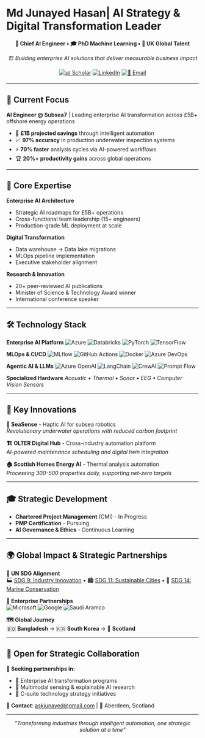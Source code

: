 # Md Junayed Hasan| AI Strategy & Digital Transformation Leader

<div align="center">

**🎯 Chief AI Engineer • 🎓 PhD Machine Learning • 🌟 UK Global Talent**

*🏗️ Building enterprise AI solutions that deliver measurable business impact*

[![📊 Scholar](https://img.shields.io/badge/Research-4285F4?style=flat&logo=google-scholar&logoColor=white)](https://scholar.google.com/citations?user=6dp1PZAAAAAJ&hl=en)
[![LinkedIn](https://img.shields.io/badge/LinkedIn-0077B5?style=for-the-badge&logo=linkedin&logoColor=white)](https://www.linkedin.com/in/mdjunayedhasan/)
[![📧 Email](https://img.shields.io/badge/Contact-EA4335?style=flat&logo=gmail&logoColor=white)](mailto:askjunayed@gmail.com)

</div>

---

## 💼 Current Focus

**AI Engineer @ Subsea7** | Leading enterprise AI transformation across £5B+ offshore energy operations

- 🎯 **£1B projected savings** through intelligent automation
- 📈 **97% accuracy** in production underwater inspection systems  
- ⚡ **70% faster** analysis cycles via AI-powered workflows
- 🏆 **20%+ productivity gains** across global operations

---

## 🚀 Core Expertise

**Enterprise AI Architecture**
- Strategic AI roadmaps for £5B+ operations
- Cross-functional team leadership (15+ engineers)
- Production-grade ML deployment at scale

**Digital Transformation**
- Data warehouse → Data lake migrations
- MLOps pipeline implementation  
- Executive stakeholder alignment

**Research & Innovation**
- 20+ peer-reviewed AI publications
- Minister of Science & Technology Award winner
- International conference speaker

---

## 🛠️ Technology Stack

**Enterprise AI Platform**
![Azure](https://img.shields.io/badge/Azure-0078D4?style=flat&logo=microsoft-azure&logoColor=white)
![Databricks](https://img.shields.io/badge/Databricks-FF3621?style=flat&logo=databricks&logoColor=white)
![PyTorch](https://img.shields.io/badge/PyTorch-EE4C2C?style=flat&logo=pytorch&logoColor=white)
![TensorFlow](https://img.shields.io/badge/TensorFlow-FF6F00?style=flat&logo=tensorflow&logoColor=white)

**MLOps & CI/CD**
![MLflow](https://img.shields.io/badge/MLflow-0194E2?style=flat&logo=mlflow&logoColor=white)
![GitHub Actions](https://img.shields.io/badge/GitHub%20Actions-2088FF?style=flat&logo=github-actions&logoColor=white)
![Docker](https://img.shields.io/badge/Docker-2496ED?style=flat&logo=docker&logoColor=white)
![Azure DevOps](https://img.shields.io/badge/Azure%20DevOps-0078D7?style=flat&logo=azure-devops&logoColor=white)

**Agentic AI & LLMs**
![Azure OpenAI](https://img.shields.io/badge/Azure%20OpenAI-412991?style=flat&logo=openai&logoColor=white)
![LangChain](https://img.shields.io/badge/LangChain-121212?style=flat&logo=chainlink&logoColor=white)
![CrewAI](https://img.shields.io/badge/CrewAI-FF6B6B?style=flat&logo=ai&logoColor=white)
![Prompt Flow](https://img.shields.io/badge/Azure%20Prompt%20Flow-00BCF2?style=flat&logo=microsoft&logoColor=white)

**Specialized Hardware**
*Acoustic • Thermal • Sonar • EEG • Computer Vision Sensors*

---

## 🌟 Key Innovations

**🌊 SeaSense** - Haptic AI for subsea robotics  
*Revolutionary underwater operations with reduced carbon footprint*

**🏗️ OLTER Digital Hub** - Cross-industry automation platform  
*AI-powered maintenance scheduling and digital twin integration*

**🏠 Scottish Homes Energy AI** - Thermal analysis automation  
*Processing 300-500 properties daily, supporting net-zero targets*

---

## 🎓 Strategic Development

- **Chartered Project Management** (CMI) - In Progress
- **PMP Certification** - Pursuing  
- **AI Governance & Ethics** - Continuous Learning

---

## 🌍 Global Impact & Strategic Partnerships

**🎯 UN SDG Alignment**  
🏭 [SDG 9: Industry Innovation](https://sdgs.un.org/goals/goal9) • 🏙️ [SDG 11: Sustainable Cities](https://sdgs.un.org/goals/goal11) • 🌊 [SDG 14: Marine Conservation](https://sdgs.un.org/goals/goal14)

**🤝 Enterprise Partnerships**  
<img src="https://img.shields.io/badge/Microsoft-0078D4?style=flat&logo=microsoft&logoColor=white" alt="Microsoft"> <img src="https://img.shields.io/badge/Google-4285F4?style=flat&logo=google&logoColor=white" alt="Google"> <img src="https://img.shields.io/badge/Saudi%20Aramco-00843D?style=flat&logo=chevron&logoColor=white" alt="Saudi Aramco">

**🗺️ Global Journey**  
🇧🇩 **Bangladesh** → 🇰🇷 **South Korea** → 🏴󠁧󠁢󠁳󠁣󠁴󠁿 **Scotland**

---

## 🤝 Open for Strategic Collaboration

**🎯 Seeking partnerships in:**
- 🏢 Enterprise AI transformation programs
- 🔬 Multimodal sensing & explainable AI research  
- 💼 C-suite technology strategy initiatives

**📍 Contact**: [askjunayed@gmail.com](mailto:askjunayed@gmail.com) | 🏴󠁧󠁢󠁳󠁣󠁴󠁿 Aberdeen, Scotland

---

<div align="center">
<i>"Transforming industries through intelligent automation, one strategic solution at a time"</i>
</div>
